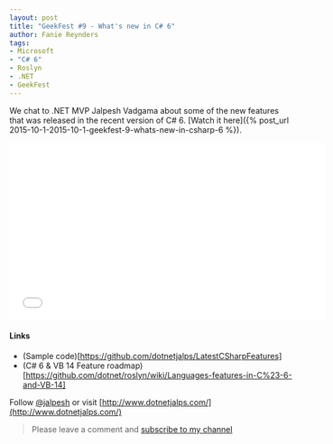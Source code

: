 ```yaml
---
layout: post
title: "GeekFest #9 - What's new in C# 6"
author: Fanie Reynders
tags:
- Microsoft
- "C# 6"
- Roslyn
- .NET
- GeekFest
---
```

We chat to .NET MVP Jalpesh Vadgama about some of the new features that was released in the recent version of C# 6. [Watch it here]({% post_url 2015-10-1-2015-10-1-geekfest-9-whats-new-in-csharp-6 %}).

<!--more-->
<iframe allowfullscreen="" frameborder="0" height="315" src="//www.youtube.com/embed/yLLH61DiwHk" width="560"></iframe>

#### Links

- (Sample code)[https://github.com/dotnetjalps/LatestCSharpFeatures]
- (C# 6 & VB 14 Feature roadmap)[https://github.com/dotnet/roslyn/wiki/Languages-features-in-C%23-6-and-VB-14]

Follow [@jalpesh](https://twitter.com/jalpesh) or visit [http://www.dotnetjalps.com/](http://www.dotnetjalps.com/)

> Please leave a comment and [subscribe to my channel](https://www.youtube.com/channel/UCiRJnaI0xIJj695qVyu9xoA)
